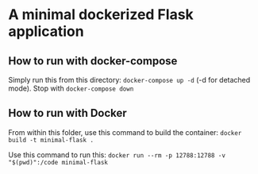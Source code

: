 # A minimal dockerized Flask application

## How to run with docker-compose

Simply run this from this directory: `docker-compose up -d` (-d for detached mode).
Stop with `docker-compose down`

## How to run with Docker

From within this folder, use this command to build the container:
`docker build -t minimal-flask .`

Use this command to run this: 
`docker run --rm -p 12788:12788 -v "$(pwd)":/code minimal-flask`